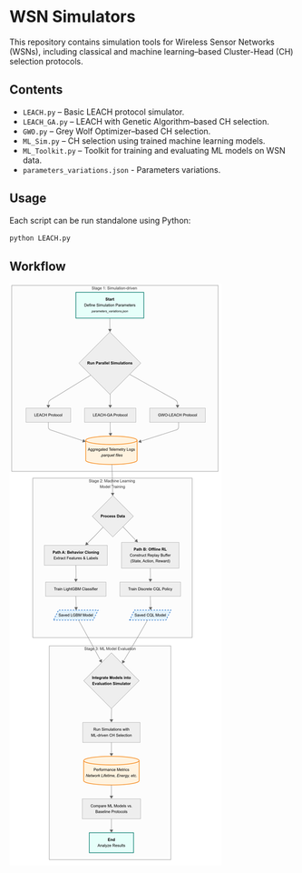# WSN Simulators

This repository contains simulation tools for Wireless Sensor Networks (WSNs), including classical and machine learning–based Cluster-Head (CH) selection protocols.

## Contents

- `LEACH.py` – Basic LEACH protocol simulator.
- `LEACH_GA.py` – LEACH with Genetic Algorithm–based CH selection.
- `GWO.py` – Grey Wolf Optimizer–based CH selection.
- `ML_Sim.py` – CH selection using trained machine learning models.
- `ML_Toolkit.py` – Toolkit for training and evaluating ML models on WSN data.
- `parameters_variations.json` - Parameters variations.

## Usage

Each script can be run standalone using Python:

```bash
python LEACH.py
```

## Workflow

![WSN Flow Diagram](images/methodology.png)
